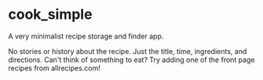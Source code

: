 # cook_simple
A very minimalist recipe storage and finder app.

No stories or history about the recipe. Just the title, time, ingredients, and directions.
Can't think of something to eat? Try adding one of the front page recipes from allrecipes.com!
